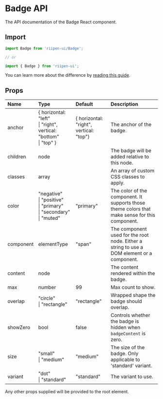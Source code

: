 <!--- This documentation is automatically generated, do not try to edit it. -->

# Badge API

<p class="description">The API documentation of the Badge React component.</p>

## Import

```js
import Badge from 'riipen-ui/Badge';

// or

import { Badge } from 'riipen-ui';
```

You can learn more about the difference by [reading this guide](/guides/bundle-size).

## Props

| Name | Type | Default | Description |
|:-----|:-----|:--------|:------------|
| <span class="prop-name">anchor</span> | <span class="prop-type">{ horizontal: "left"<br>&#124;&nbsp;"right", vertical: "bottom"<br>&#124;&nbsp;"top" }</span> | <span class="prop-default">{  horizontal: "right",  vertical: "top"}</span> | The anchor of the badge. |
| <span class="prop-name">children</span> | <span class="prop-type">node</span> |  | The badge will be added relative to this node. |
| <span class="prop-name">classes</span> | <span class="prop-type">array</span> |  | An array of custom CSS classes to apply. |
| <span class="prop-name">color</span> | <span class="prop-type">"negative"<br>&#124;&nbsp;"positive"<br>&#124;&nbsp;"primary"<br>&#124;&nbsp;"secondary"<br>&#124;&nbsp;"muted"</span> | <span class="prop-default">"primary"</span> | The color of the component. It supports those theme colors that make sense for this component. |
| <span class="prop-name">component</span> | <span class="prop-type">elementType</span> | <span class="prop-default">"span"</span> | The component used for the root node. Either a string to use a DOM element or a component. |
| <span class="prop-name">content</span> | <span class="prop-type">node</span> |  | The content rendered within the badge. |
| <span class="prop-name">max</span> | <span class="prop-type">number</span> | <span class="prop-default">99</span> | Max count to show. |
| <span class="prop-name">overlap</span> | <span class="prop-type">"circle"<br>&#124;&nbsp;"rectangle"</span> | <span class="prop-default">"rectangle"</span> | Wrapped shape the badge should overlap. |
| <span class="prop-name">showZero</span> | <span class="prop-type">bool</span> | <span class="prop-default">false</span> | Controls whether the badge is hidden when `badgeContent` is zero. |
| <span class="prop-name">size</span> | <span class="prop-type">"small"<br>&#124;&nbsp;"medium"</span> | <span class="prop-default">"medium"</span> | The size of the badge. Only applicable to 'standard' variant. |
| <span class="prop-name">variant</span> | <span class="prop-type">"dot"<br>&#124;&nbsp;"standard"</span> | <span class="prop-default">"standard"</span> | The variant to use. |


Any other props supplied will be provided to the root element.
